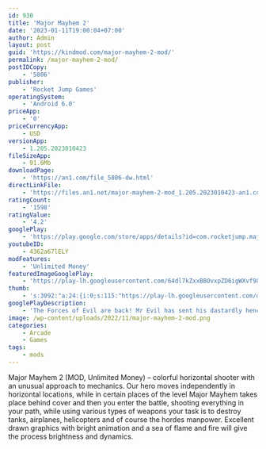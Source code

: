 ```yaml
---
id: 930
title: 'Major Mayhem 2'
date: '2023-01-11T19:00:04+07:00'
author: Admin
layout: post
guid: 'https://kindmod.com/major-mayhem-2-mod/'
permalink: /major-mayhem-2-mod/
postIDCopy:
    - '5806'
publisher:
    - 'Rocket Jump Games'
operatingSystem:
    - 'Android 6.0'
priceApp:
    - '0'
priceCurrencyApp:
    - USD
versionApp:
    - 1.205.2023010423
fileSizeApp:
    - 91.6Mb
downloadPage:
    - 'https://an1.com/file_5806-dw.html'
directLinkFile:
    - 'https://files.an1.net/major-mayhem-2-mod_1.205.2023010423-an1.com.apk'
ratingCount:
    - '1598'
ratingValue:
    - '4.2'
googlePlay:
    - 'https://play.google.com/store/apps/details?id=com.rocketjump.majormayhem2'
youtubeID:
    - 4362a67lELY
modFeatures:
    - 'Unlimited Money'
featuredImageGooglePlay:
    - 'https://play-lh.googleusercontent.com/64dl7kZxxBBOvxpZD6igWXvf98Rq3iHBmtPEP5e0O3hNIzV5wZclr0IkIRVnahxIcziv'
thumb:
    - 's:3092:"a:24:{i:0;s:115:"https://play-lh.googleusercontent.com/dYSRyMIp-aof0NdJXVVK2tScXrJ_lk7zf0CJMOUrEn7OiuSiK8VTmQPeBn8UCkvSdiA=w526-h296";i:1;s:115:"https://play-lh.googleusercontent.com/XeLVMEabiTQk_Q9ZMFUz_gSpdysyFS0s8CCWzL-uvgl_Xb7CTJCEmvGovb6z-K3joSc=w526-h296";i:2;s:116:"https://play-lh.googleusercontent.com/Y3F3jzlG_X2HhsLxrYENQKQ-VURCHlDBhwhYQwv18ztFwpASRNqf4OFIZg_wNo6n2AYl=w526-h296";i:3;s:115:"https://play-lh.googleusercontent.com/0rMRGqU-P_m8epJbW6EmHB0agVkqn4OzSC7YafbDS-FXnkPTtA2ANpxCkys1s52xT6Y=w526-h296";i:4;s:115:"https://play-lh.googleusercontent.com/PwR7JBcUNa1tB-EwRN6TN8UF7jjt6TZfic-MQk3cElaYE3WsBjPCth9Rw_JQ4NoQmSI=w526-h296";i:5;s:115:"https://play-lh.googleusercontent.com/GrzDtY-DpNq3Yk0tsFYS0wAIbqA-BDYNkkfdBrgjov6sZdu8QD1LkQbRRe9_gKplpl0=w526-h296";i:6;s:116:"https://play-lh.googleusercontent.com/8U4z0ALKksFmymJ-dn9igs7C6iawM4Fj2US9qSsA6g7r8grnlaYo8FgQ9M0dXy_YIcyV=w526-h296";i:7;s:115:"https://play-lh.googleusercontent.com/tUbsKTU2Q2C9R4elAq5Wy3CJ5fiBp833VLBzbeQ5-XWJYImWX5vjy2yI-ADDOaFH5rQ=w526-h296";i:8;s:114:"https://play-lh.googleusercontent.com/OnD63hotk38OKF2DtI6KSprEKD1sYUL5-uUt8VaPFCAxRn8LoKAOsvWf_f6AB6dleg=w526-h296";i:9;s:115:"https://play-lh.googleusercontent.com/lICijTlA5urHyy5Y4SmZcfMYvSiSOsB1g7Zaf_0a6DY4xdbColiSd8tdB1qhW8ZzZW0=w526-h296";i:10;s:114:"https://play-lh.googleusercontent.com/RhU7VBVj0yTykkAgPB-B-DY3jG3HTXNA8yPkTy_xgi3i7AKVlsL1LLbMi8JyEgIcKQ=w526-h296";i:11;s:114:"https://play-lh.googleusercontent.com/PilHdHGCcBg4qlXsBz5okHrjRI48gtAGsPVxrkMzII_OspDgD7JFrv2nUsKttuiLlA=w526-h296";i:12;s:114:"https://play-lh.googleusercontent.com/XKHDIb0i78PMm6hyyCnREa9Pl3erfXEjnoxSR0aWzU6K3wKkVEeWMqKSE6IXUgQsZA=w526-h296";i:13;s:115:"https://play-lh.googleusercontent.com/0bUQx-3QfgL31FtbBogOF2_R_WjlwZiBk18Rzt0dQ3ZpDd-pTZGNFz9CJBmvuUJHRw4=w526-h296";i:14;s:115:"https://play-lh.googleusercontent.com/K8ZyoJgoKUBHBU2Ab0ZPiCKTctPUr3gY4JMIjHS5axTpM08vMySg_-UW7jdmzCg5jNQ=w526-h296";i:15;s:116:"https://play-lh.googleusercontent.com/8tjITKUFEAv3aEST7j25Zs4_YKOf9jNBxqcXFwrv9oJxm61NXqmr16ZEJ6cmDEsjGjcM=w526-h296";i:16;s:115:"https://play-lh.googleusercontent.com/UrwwfTBzcEt0m-jFBhVo0GMfeq0Ro02vlU5GqCFnIa3HrwJLFcVxCIu5BptIRp5qiOQ=w526-h296";i:17;s:114:"https://play-lh.googleusercontent.com/C12ji0qzpsE4tL1AZqKnOG9OSxonO1DxceXM3A03v6tv6B1EDO5J5S7wXv7HKaCEZQ=w526-h296";i:18;s:116:"https://play-lh.googleusercontent.com/M0t4mRu6UZDQ0rkvbXIjwKqZpXlFdz2DuFeu4ZP9p_MBaYpoAe_WPtvIFNPT0Iuaj4hj=w526-h296";i:19;s:116:"https://play-lh.googleusercontent.com/oJAd8-4qQtTs-ChtVMeINPa4GDPDDnD9A2hGT95Ee7bSNwOuJC8D3-UNCmREj14oRHpT=w526-h296";i:20;s:114:"https://play-lh.googleusercontent.com/FpCxwR2U8C2QVfBrQX9cmznGfEVlchFAdTqArQ8koIiAVQhiVVbS2hJRRAw1mXPXCQ=w526-h296";i:21;s:115:"https://play-lh.googleusercontent.com/xtCL9LvLaqCXIu7jjZE3uFgYyUDudmuC8h22MS46DdiYPhmewTRlnFrpqgseUaGwaHA=w526-h296";i:22;s:116:"https://play-lh.googleusercontent.com/wCaQy7krwa9xZ83987dtdYWNoDBmG7A8RExiL74j148vIQAGp3o0dTigDzl6hqIKmmmR=w526-h296";i:23;s:114:"https://play-lh.googleusercontent.com/oveCtqH5DSDC29S7NBh1lEbuPWN3qGFhsWcOdEQav3kirgDOj3iY9YKGXJo8jF9ggA=w526-h296";}";'
googlePlayDescription:
    - 'The Forces of Evil are back! Mr Evil has sent his dastardly henchmen to rudely interrupt your romantic getaway! It''s time to take vengeance with extreme prejudice.Blast your way through a militia of bad guys, dodge bullets and travel to the moon and back in an adventure only worthy of Major Mayhem!.So drop what you are doing, grab your biggest guns and set your trigger finger to autofire. The world and your love life depends on it!.'
image: /wp-content/uploads/2022/11/major-mayhem-2-mod.png
categories:
    - Arcade
    - Games
tags:
    - mods
---
```


Major Mayhem 2 (MOD, Unlimited Money) – colorful horizontal shooter with an unusual approach to mechanics. Our hero moves independently in horizontal locations, while in certain places of the level Major Mayhem takes place behind cover and then you enter the battle, shooting everything in your path, while using various types of weapons your task is to destroy tanks, airplanes, helicopters and of course the hordes manpower. Excellent drawn graphics with bright animation and a sea of flame and fire will give the process brightness and dynamics.